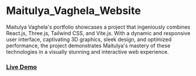 # Maitulya_Vaghela_Website
Maitulya Vaghela's portfolio showcases a project that ingeniously combines React.js, Three.js, Tailwind CSS, and Vite.js. With a dynamic and responsive user interface, captivating 3D graphics, sleek design, and optimized performance, the project demonstrates Maitulya's mastery of these technologies in a visually stunning and interactive web experience.

### [Live Demo](https://nimble-axolotl-034669.netlify.app/)

